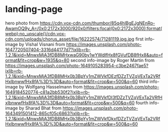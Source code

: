 # landing-page
hero photo from https://cdn.vox-cdn.com/thumbor/85q4hlBgEJgNEnRo-AwamOQ9y_A=/0x0:2172x3000/920x0/filters:focal(0x0:2172x3000):format(webp):no_upscale()/cdn.vox-cdn.com/uploads/chorus_asset/file/16222574/71281119.jpg.jpg
first info-image by Vishal Visnani from https://images.unsplash.com/photo-1647720507404-3316d44177d7?ixlib=rb-1.2.1&ixid=MnwxMjA3fDB8MHxwaG90by1wYWdlfHx8fGVufDB8fHx8&auto=format&fit=crop&w=1935&q=80
second info-image by Roger Martin from https://images.unsplash.com/photo-1649105283954-c3be2467fae5?ixlib=rb-1.2.1&ixid=MnwxMjA3fDB8MHx0b3BpYy1mZWVkfDEzfDZzTVZqVExTa2VRfHxlbnwwfHx8fA%3D%3D&auto=format&fit=crop&w=500&q=60
third info-image by Wolfgang Hasselmann from https://images.unsplash.com/photo-1649184520774-c81a2bb530f2?ixlib=rb-1.2.1&ixid=MnwxMjA3fDB8MHx0b3BpYy1mZWVkfDI3fDZzTVZqVExTa2VRfHxlbnwwfHx8fA%3D%3D&auto=format&fit=crop&w=500&q=60
fourth info-image by Sharad Bhat from https://images.unsplash.com/photo-1643491501412-865cf05c6863?ixlib=rb-1.2.1&ixid=MnwxMjA3fDB8MHx0b3BpYy1mZWVkfDkxfDZzTVZqVExTa2VRfHxlbnwwfHx8fA%3D%3D&auto=format&fit=crop&w=500&q=60
